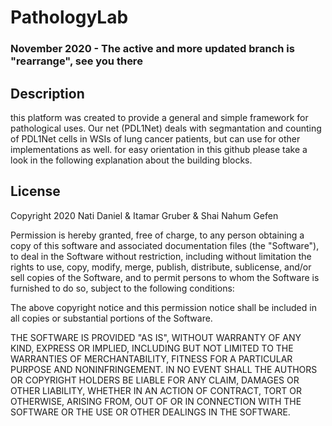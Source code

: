 # PathologyLab

### November 2020 - The active and more updated branch is "rearrange", see you there

## Description
this platform was created to provide a general and simple framework for pathological uses.
Our net (PDL1Net) deals with segmantation and counting of PDL1Net cells in WSIs of lung cancer patients, but can use for other implementations as well.
for easy orientation in this github please take a look in the following explanation about the building blocks.
## 
## License
Copyright 2020 Nati Daniel & Itamar Gruber & Shai Nahum Gefen

Permission is hereby granted, free of charge, to any person obtaining a copy of this software and associated documentation files (the "Software"), to deal in the Software without restriction, including without limitation the rights to use, copy, modify, merge, publish, distribute, sublicense, and/or sell copies of the Software, and to permit persons to whom the Software is furnished to do so, subject to the following conditions:

The above copyright notice and this permission notice shall be included in all copies or substantial portions of the Software.

THE SOFTWARE IS PROVIDED "AS IS", WITHOUT WARRANTY OF ANY KIND, EXPRESS OR IMPLIED, INCLUDING BUT NOT LIMITED TO THE WARRANTIES OF MERCHANTABILITY, FITNESS FOR A PARTICULAR PURPOSE AND NONINFRINGEMENT. IN NO EVENT SHALL THE AUTHORS OR COPYRIGHT HOLDERS BE LIABLE FOR ANY CLAIM, DAMAGES OR OTHER LIABILITY, WHETHER IN AN ACTION OF CONTRACT, TORT OR OTHERWISE, ARISING FROM, OUT OF OR IN CONNECTION WITH THE SOFTWARE OR THE USE OR OTHER DEALINGS IN THE SOFTWARE.
